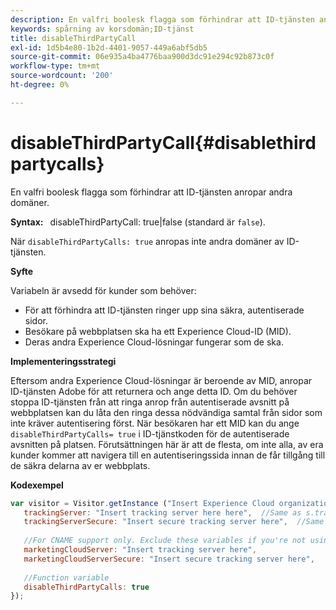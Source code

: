 ```yaml
---
description: En valfri boolesk flagga som förhindrar att ID-tjänsten anropar andra domäner.
keywords: spårning av korsdomän;ID-tjänst
title: disableThirdPartyCall
exl-id: 1d5b4e80-1b2d-4401-9057-449a6abf5db5
source-git-commit: 06e935a4ba4776baa900d3dc91e294c92b873c0f
workflow-type: tm+mt
source-wordcount: '200'
ht-degree: 0%

---
```


# disableThirdPartyCall{#disablethirdpartycalls}

En valfri boolesk flagga som förhindrar att ID-tjänsten anropar andra domäner.

**Syntax:** ` `disableThirdPartyCall: true|false (standard är `false`).

När `disableThirdPartyCalls: true` anropas inte andra domäner av ID-tjänsten.

**Syfte**

Variabeln är avsedd för kunder som behöver:

* För att förhindra att ID-tjänsten ringer upp sina säkra, autentiserade sidor.
* Besökare på webbplatsen ska ha ett Experience Cloud-ID (MID).
* Deras andra Experience Cloud-lösningar fungerar som de ska.

**Implementeringsstrategi**

Eftersom andra Experience Cloud-lösningar är beroende av MID, anropar ID-tjänsten Adobe för att returnera och ange detta ID. Om du behöver stoppa ID-tjänsten från att ringa anrop från autentiserade avsnitt på webbplatsen kan du låta den ringa dessa nödvändiga samtal från sidor som inte kräver autentisering först. När besökaren har ett MID kan du ange `disableThirdPartyCalls= true` i ID-tjänstkoden för de autentiserade avsnitten på platsen. Förutsättningen här är att de flesta, om inte alla, av era kunder kommer att navigera till en autentiseringssida innan de får tillgång till de säkra delarna av er webbplats.

**Kodexempel**

```js
var visitor = Visitor.getInstance ("Insert Experience Cloud organization ID here",{ 
   trackingServer: "Insert tracking server here here",  //Same as s.trackingServer 
   trackingServerSecure: "Insert secure tracking server here",  //Same as s.trackingServerSecure 
 
   //For CNAME support only. Exclude these variables if you're not using CNAME 
   marketingCloudServer: "Insert tracking server here", 
   marketingCloudServerSecure: "Insert secure tracking server here", 
 
   //Function variable 
   disableThirdPartyCalls: true 
}); 
```
